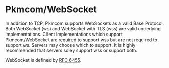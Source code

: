 # Pkmcom/WebSocket

In addition to TCP, Pkmcom supports WebSockets as a valid Base Protocol. Both WebSocket (ws) and WebSocket with TLS (wss) are valid underlying implementations. Client Implementations which support Pkmcom/WebSocket are required to support wss but are not required to support ws. Servers may choose which to support. It is highly recommended that servers soley support wss or support both. 

WebSocket is defined by [RFC 6455](https://tools.ietf.org/html/rfc6455).




